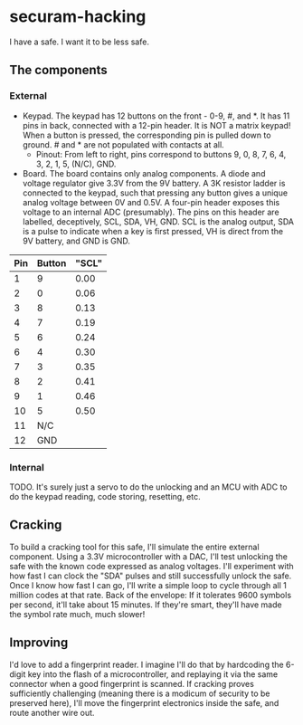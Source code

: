 # securam-hacking
I have a safe. I want it to be less safe.

## The components

### External

- Keypad. The keypad has 12 buttons on the front - 0-9, #, and \*. It has 11 pins in back, connected with a 12-pin header. It is NOT a matrix keypad! When a button is pressed, the corresponding pin is pulled down to ground. # and \* are not populated with contacts at all.
  - Pinout: From left to right, pins correspond to buttons 9, 0, 8, 7, 6, 4, 3, 2, 1, 5, (N/C), GND.
- Board. The board contains only analog components. A diode and voltage regulator give 3.3V from the 9V battery. A 3K resistor ladder is connected to the keypad, such that pressing any button gives a unique analog voltage between 0V and 0.5V. A four-pin header exposes this voltage to an internal ADC (presumably). The pins on this header are labelled, deceptively, SCL, SDA, VH, GND. SCL is the analog output, SDA is a pulse to indicate when a key is first pressed, VH is direct from the 9V battery, and GND is GND.

| Pin | Button | "SCL" |
|-----|--------|------ |
| 1   | 9      | 0.00  |
| 2   | 0      | 0.06  |
| 3   | 8      | 0.13  |
| 4   | 7      | 0.19  |
| 5   | 6      | 0.24  |
| 6   | 4      | 0.30  |
| 7   | 3      | 0.35  |
| 8   | 2      | 0.41  |
| 9   | 1      | 0.46  |
| 10  | 5      | 0.50  |
| 11  | N/C    |       |
| 12  | GND    |       |

### Internal

TODO. It's surely just a servo to do the unlocking and an MCU with ADC to do the keypad reading, code storing, resetting, etc.

## Cracking

To build a cracking tool for this safe, I'll simulate the entire external component. Using a 3.3V microcontroller with a DAC, I'll test unlocking the safe with the known code expressed as analog voltages. I'll experiment with how fast I can clock the "SDA" pulses and still successfully unlock the safe. Once I know how fast I can go, I'll write a simple loop to cycle through all 1 million codes at that rate. Back of the envelope: If it tolerates 9600 symbols per second, it'll take about 15 minutes. If they're smart, they'll have made the symbol rate much, much slower!

## Improving

I'd love to add a fingerprint reader. I imagine I'll do that by hardcoding the 6-digit key into the flash of a microcontroller, and replaying it via the same connector when a good fingerprint is scanned. If cracking proves sufficiently challenging (meaning there is a modicum of security to be preserved here), I'll move the fingerprint electronics inside the safe, and route another wire out.
